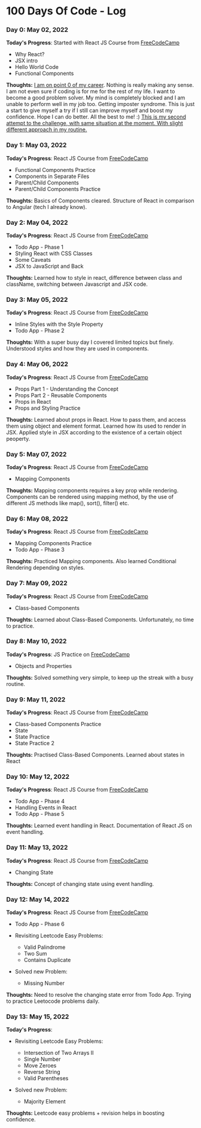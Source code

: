 # 100 Days Of Code - Log

### Day 0: May 02, 2022

**Today's Progress**: Started with React JS Course from [FreeCodeCamp](https://www.freecodecamp.org/)

- Why React?
- JSX intro
- Hello World Code
- Functional Components

**Thoughts:** <ins>I am on point 0 of my career</ins>. Nothing is really making any sense. I am not even sure if coding is for me for the rest of my life. I want to become a good problem solver. My mind is completely blocked and I am unable to perform well in my job too. Getting imposter syndrome. This is just a start to give myself a try if I still can improve myself and boost my confidence. Hope I can do better. All the best to me! :)
<ins>This is my second attempt to the challenge, with same situation at the moment. With slight different approach in my routine.</ins>

### Day 1: May 03, 2022

**Today's Progress**: React JS Course from [FreeCodeCamp](https://www.freecodecamp.org/)

- Functional Components Practice
- Components in Separate Files
- Parent/Child Components
- Parent/Child Components Practice

**Thoughts:** Basics of Components cleared. Structure of React in comparison to Angular (tech I already know).

### Day 2: May 04, 2022

**Today's Progress**: React JS Course from [FreeCodeCamp](https://www.freecodecamp.org/)

- Todo App - Phase 1
- Styling React with CSS Classes
- Some Caveats
- JSX to JavaScript and Back

**Thoughts:** Learned how to style in react, difference between class and className, switching between Javascript and JSX code.

### Day 3: May 05, 2022

**Today's Progress**: React JS Course from [FreeCodeCamp](https://www.freecodecamp.org/)

- Inline Styles with the Style Property
- Todo App - Phase 2

**Thoughts:** With a super busy day I covered limited topics but finely. Understood styles and how they are used in components.

### Day 4: May 06, 2022

**Today's Progress**: React JS Course from [FreeCodeCamp](https://www.freecodecamp.org/)

- Props Part 1 - Understanding the Concept
- Props Part 2 - Reusable Components
- Props in React
- Props and Styling Practice

**Thoughts:** Learned about props in React. How to pass them, and access them using object and element format. Learned how its used to render in JSX. Applied style in JSX according to the existence of a certain object peoperty.

### Day 5: May 07, 2022

**Today's Progress**: React JS Course from [FreeCodeCamp](https://www.freecodecamp.org/)

- Mapping Components

**Thoughts:** Mapping components requires a key prop while rendering. Components can be rendered using mapping method, by the use of different JS methods like map(), sort(), filter() etc.

### Day 6: May 08, 2022

**Today's Progress**: React JS Course from [FreeCodeCamp](https://www.freecodecamp.org/)

- Mapping Components Practice
- Todo App - Phase 3

**Thoughts:** Practiced Mapping components. Also learned Conditional Rendering depending on styles.

### Day 7: May 09, 2022

**Today's Progress**: React JS Course from [FreeCodeCamp](https://www.freecodecamp.org/)

- Class-based Components

**Thoughts:** Learned about Class-Based Components. Unfortunately, no time to practice.

### Day 8: May 10, 2022

**Today's Progress**: JS Practice on [FreeCodeCamp](https://freecodecamp.org/learn/javascript-algorithms-and-data-structures/basic-javascript)

- Objects and Properties

**Thoughts:** Solved something very simple, to keep up the streak with a busy routine.

### Day 9: May 11, 2022

**Today's Progress**: React JS Course from [FreeCodeCamp](https://www.freecodecamp.org/)

- Class-based Components Practice
- State
- State Practice
- State Practice 2

**Thoughts:** Practised Class-Based Components. Learned about states in React

### Day 10: May 12, 2022

**Today's Progress**: React JS Course from [FreeCodeCamp](https://www.freecodecamp.org/)

- Todo App - Phase 4
- Handling Events in React
- Todo App - Phase 5

**Thoughts:** Learned event handling in React. Documentation of React JS on event handling.

### Day 11: May 13, 2022

**Today's Progress**: React JS Course from [FreeCodeCamp](https://www.freecodecamp.org/)

- Changing State

**Thoughts:** Concept of changing state using event handling.

### Day 12: May 14, 2022

**Today's Progress**: React JS Course from [FreeCodeCamp](https://www.freecodecamp.org/)

- Todo App - Phase 6

- Revisiting Leetcode Easy Problems:

  - Valid Palindrome
  - Two Sum
  - Contains Duplicate

- Solved new Problem:
  - Missing Number

**Thoughts:** Need to resolve the changing state error from Todo App. Trying to practice Leetocode problems daily.

### Day 13: May 15, 2022

**Today's Progress**:

- Revisiting Leetcode Easy Problems:

  - Intersection of Two Arrays II
  - Single Number
  - Move Zeroes
  - Reverse String
  - Valid Parentheses

- Solved new Problem:
  - Majority Element

**Thoughts:** Leetcode easy problems + revision helps in boosting confidence.
